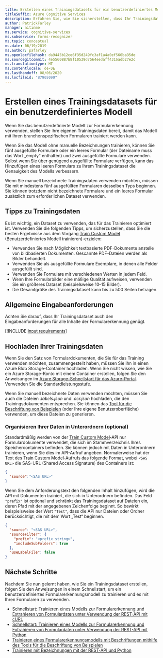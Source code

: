 ```yaml
---
title: Erstellen eines Trainingsdatasets für ein benutzerdefiniertes Modell – Formularerkennung
titleSuffix: Azure Cognitive Services
description: Erfahren Sie, wie Sie sicherstellen, dass Ihr Trainingsdataset für das Trainieren eines Formularerkennungsmodells optimiert ist.
author: PatrickFarley
manager: nitinme
ms.service: cognitive-services
ms.subservice: forms-recognizer
ms.topic: conceptual
ms.date: 06/19/2019
ms.author: pafarley
ms.openlocfilehash: da9445b12ce6f35d249fc3af1a4a0ef560ba35de
ms.sourcegitcommit: 4e5560887b8f10539d7564eedaff4316adb27e2c
ms.translationtype: HT
ms.contentlocale: de-DE
ms.lasthandoff: 08/06/2020
ms.locfileid: "87905090"
---
```

# <a name="build-a-training-data-set-for-a-custom-model"></a>Erstellen eines Trainingsdatasets für ein benutzerdefiniertes Modell

Wenn Sie das benutzerdefinierte Modell zur Formularerkennung verwenden, stellen Sie Ihre eigenen Trainingsdaten bereit, damit das Modell mit Ihren branchenspezifischen Formularen trainiert werden kann. 

Wenn Sie das Modell ohne manuelle Bezeichnungen trainieren, können Sie fünf ausgefüllte Formulare oder ein leeres Formular (der Dateiname muss das Wort „empty“ enthalten) und zwei ausgefüllte Formulare verwenden. Selbst wenn Sie über genügend ausgefüllte Formulare verfügen, kann das Hinzufügen eines leeren Formulars zu Ihrem Trainingsdataset die Genauigkeit des Modells verbessern.

Wenn Sie manuell bezeichnete Trainingsdaten verwenden möchten, müssen Sie mit mindestens fünf ausgefüllten Formularen desselben Typs beginnen. Sie können trotzdem nicht bezeichnete Formulare und ein leeres Formular zusätzlich zum erforderlichen Dataset verwenden.

## <a name="training-data-tips"></a>Tipps zu Trainingsdaten

Es ist wichtig, ein Dataset zu verwenden, das für das Trainieren optimiert ist. Verwenden Sie die folgenden Tipps, um sicherzustellen, dass Sie die besten Ergebnisse aus dem Vorgang [Train Custom Model](https://westus2.dev.cognitive.microsoft.com/docs/services/form-recognizer-api-v2/operations/TrainCustomModelAsync) (Benutzerdefiniertes Modell trainieren)-erzielen:

* Verwenden Sie nach Möglichkeit textbasierte PDF-Dokumente anstelle von bildbasierten Dokumenten. Gescannte PDF-Dateien werden als Bilder behandelt.
* Verwenden Sie als ausgefüllte Formulare Exemplare, in denen alle Felder ausgefüllt sind.
* Verwenden Sie Formulare mit verschiedenen Werten in jedem Feld.
* Wenn Ihre Formularbilder eine mäßige Qualität aufweisen, verwenden Sie ein größeres Dataset (beispielsweise 10–15 Bilder).
* Die Gesamtgröße des Trainingsdataset kann bis zu 500 Seiten betragen.

## <a name="general-input-requirements"></a>Allgemeine Eingabeanforderungen

Achten Sie darauf, dass Ihr Trainingsdataset auch den Eingabeanforderungen für alle Inhalte der Formularerkennung genügt. 

[!INCLUDE [input requirements](./includes/input-requirements.md)]

## <a name="upload-your-training-data"></a>Hochladen Ihrer Trainingsdaten

Wenn Sie den Satz von Formulardokumenten, die Sie für das Training verwenden möchten, zusammengestellt haben, müssen Sie ihn in einen Azure Blob Storage-Container hochladen. Wenn Sie nicht wissen, wie Sie ein Azure Storage-Konto mit einem Container erstellen, folgen Sie den Anweisungen im [Azure Storage-Schnellstart für das Azure-Portal](https://docs.microsoft.com/azure/storage/blobs/storage-quickstart-blobs-portal). Verwenden Sie die Standardleistungsstufe.

Wenn Sie manuell bezeichnete Daten verwenden möchten, müssen Sie auch die Dateien *.labels.json* und *.ocr.json* hochladen, die den Trainingsdokumenten entsprechen. Sie können das [Tool für die Beschriftung von Beispielen](./quickstarts/label-tool.md) (oder Ihre eigene Benutzeroberfläche) verwenden, um diese Dateien zu generieren.

### <a name="organize-your-data-in-subfolders-optional"></a>Organisieren Ihrer Daten in Unterordnern (optional)

Standardmäßig werden von der [Train Custom Model](https://westus2.dev.cognitive.microsoft.com/docs/services/form-recognizer-api-v2/operations/TrainCustomModelAsync)-API nur Formulardokumente verwendet, die sich im Stammverzeichnis Ihres Speichercontainers befinden. Sie können jedoch mit Daten in Unterordnern trainieren, wenn Sie dies im API-Aufruf angeben. Normalerweise hat der Text des [Train Custom Model](https://westus2.dev.cognitive.microsoft.com/docs/services/form-recognizer-api-v2/operations/TrainCustomModelAsync)-Aufrufs das folgende Format, wobei `<SAS URL>` die SAS-URL (Shared Access Signature) des Containers ist:

```json
{
  "source":"<SAS URL>"
}
```

Wenn Sie dem Anforderungstext den folgenden Inhalt hinzufügen, wird die API mit Dokumenten trainiert, die sich in Unterordnern befinden. Das Feld `"prefix"` ist optional und schränkt das Trainingsdataset auf Dateien ein, deren Pfad mit der angegebenen Zeichenfolge beginnt. So bewirkt beispielsweise der Wert `"Test"`, dass die API nur Dateien oder Ordner berücksichtigt, die mit dem Wort „Test“ beginnen.

```json
{
  "source": "<SAS URL>",
  "sourceFilter": {
    "prefix": "<prefix string>",
    "includeSubFolders": true
  },
  "useLabelFile": false
}
```

## <a name="next-steps"></a>Nächste Schritte

Nachdem Sie nun gelernt haben, wie Sie ein Trainingsdataset erstellen, folgen Sie den Anweisungen in einem Schnellstart, um ein benutzerdefiniertes Formularerkennungsmodell zu trainieren und es mit Ihren Formularen zu verwenden.

* [Schnellstart: Trainieren eines Modells zur Formularerkennung und Extrahieren von Formulardaten unter Verwendung der REST-API mit cURL](./quickstarts/curl-train-extract.md)
* [Schnellstart: Trainieren eines Modells zur Formularerkennung und Extrahieren von Formulardaten unter Verwendung der REST-API mit Python](./quickstarts/python-train-extract.md)
* [Trainieren eines Formularerkennungsmodells mit Beschriftungen mithilfe des Tools für die Beschriftung von Beispielen](./quickstarts/label-tool.md)
* [Trainieren mit Bezeichnungen mit der REST-API und Python](./quickstarts/python-labeled-data.md)
